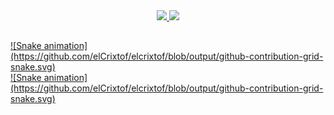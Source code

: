 <div align="center">
  <a href="https://github.com/elcrixtof">
  <img height="180em" src="https://github-readme-stats.vercel.app/api?username=elcrixtof&show_icons=true&theme=radical&include_all_commits=true&count_private=true"/>
  <img height="180em" src="https://github-readme-stats.vercel.app/api/top-langs/?username=elcrixtof&layout=compact&langs_count=7&theme=radical"/>
</div>

##  
<div> 
  ![Snake animation](https://github.com/elCrixtof/elcrixtof/blob/output/github-contribution-grid-snake.svg)

</div>
![Snake animation](https://github.com/elCrixtof/elcrixtof/blob/output/github-contribution-grid-snake.svg)
